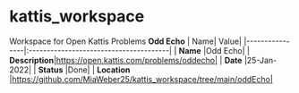 # kattis_workspace
Workspace for Open Kattis Problems
**Odd Echo**
| Name| Value|
|----------------|:---------------------------------------|
| **Name**       |Odd Echo|
| **Description**|https://open.kattis.com/problems/oddecho|
| **Date**   |25-Jan-2022|
| **Status**     |Done|
| **Location**   |https://github.com/MiaWeber25/kattis_workspace/tree/main/oddEcho|
